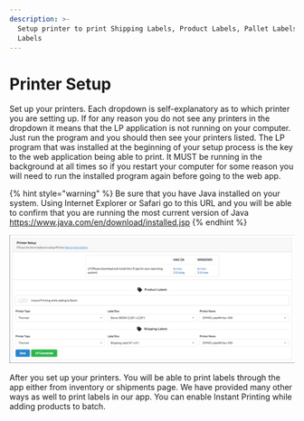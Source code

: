 ```yaml
---
description: >-
  Setup printer to print Shipping Labels, Product Labels, Pallet Labels, Quick
  Labels
---
```


# Printer Setup

Set up your printers. Each dropdown is self-explanatory as to which printer you are setting up. If for any reason you do not see any printers in the dropdown it means that the LP application is not running on your computer. Just run the program and you should then see your printers listed. The LP program that was installed at the beginning of your setup process is the key to the web application being able to print. It MUST be running in the background at all times so if you restart your computer for some reason you will need to run the installed program again before going to the web app.

{% hint style="warning" %}
Be sure that you have Java installed on your system. Using Internet Explorer or Safari go to this URL and you will be able to confirm that you are running the most current version of Java https://www.java.com/en/download/installed.jsp
{% endhint %}

![](../.gitbook/assets/printer-settings.png)

After you set up your printers. You will be able to print labels through the app either from inventory or shipments page. We have provided many other ways as well to print labels in our app. You can enable Instant Printing while adding products to batch.

